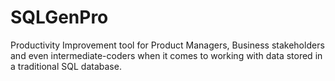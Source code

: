 # SQLGenPro

Productivity Improvement tool for Product Managers, Business stakeholders and even intermediate-coders when it comes to working with data stored in a traditional SQL database.